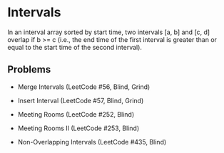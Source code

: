 # Intervals

In an interval array sorted by start time, two intervals [a, b] and [c, d] overlap if b >= c (i.e., the end time of the first interval is greater than or equal to the start time of the second interval).

## Problems

- Merge Intervals (LeetCode #56, Blind, Grind)
- Insert Interval (LeetCode #57, Blind, Grind)

- Meeting Rooms (LeetCode #252, Blind)
- Meeting Rooms II (LeetCode #253, Blind)
- Non-Overlapping Intervals (LeetCode #435, Blind)
